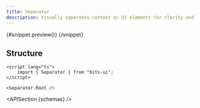 ```yaml
---
title: Separator
description: Visually separates content or UI elements for clarity and organization.
---
```


<script>
	import { APISection, ComponentPreviewV2, SeparatorDemo } from '$lib/components/index.js'
	export let schemas;
</script>

<ComponentPreviewV2 name="separator-demo" comp="Separator">

{#snippet preview()}
<SeparatorDemo />
{/snippet}

</ComponentPreviewV2>

## Structure

```svelte
<script lang="ts">
	import { Separator } from "bits-ui";
</script>

<Separator.Root />
```

<APISection {schemas} />
